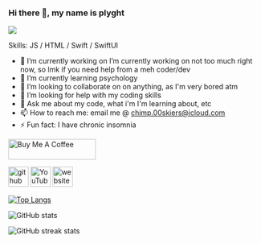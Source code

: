### Hi there 👋, my name is plyght
![](https://plyght.github.io/fgdfdg.jpeg)


Skills: JS / HTML / Swift / SwiftUI

- 🔭 I’m currently working on I’m currently working on not too much right now, so lmk if you need help from a meh coder/dev 
- 🌱 I’m currently learning psychology 
- 👯 I’m looking to collaborate on on anything, as I'm very bored atm 
- 🤔 I’m looking for help with my coding skills 
- 💬 Ask me about my code, what i'm I'm learning about, etc 
- 📫 How to reach me: email me @ chimp.00skiers@icloud.com 
- ⚡ Fun fact:  I have chronic insomnia

<a href="https://www.buymeacoffee.com/plyght" target="_blank"><img src="https://cdn.buymeacoffee.com/buttons/default-orange.png" alt="Buy Me A Coffee" height="41" width="174"></a>


[<img src='https://cdn.jsdelivr.net/npm/simple-icons@3.0.1/icons/github.svg' alt='github' height='40'>](https://github.com/plyght)  [<img src='https://cdn.jsdelivr.net/npm/simple-icons@3.0.1/icons/youtube.svg' alt='YouTube' height='40'>](https://www.youtube.com/channel/UCvpdv0TzX8N8-hP8RnIr2bg)  [<img src='https://cdn.jsdelivr.net/npm/simple-icons@3.0.1/icons/icloud.svg' alt='website' height='40'>](https://plyght.github.io)  

[![Top Langs](https://github-readme-stats.vercel.app/api/top-langs/?username=plyght&theme=dark)](https://github.com/anuraghazra/github-readme-stats)

![GitHub stats](https://github-readme-stats.vercel.app/api?username=plyght&show_icons=true&theme=dark)  

![GitHub streak stats](https://streak-stats.demolab.com/?user=plyght&theme=dark)  

